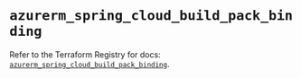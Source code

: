# `azurerm_spring_cloud_build_pack_binding`

Refer to the Terraform Registry for docs: [`azurerm_spring_cloud_build_pack_binding`](https://registry.terraform.io/providers/hashicorp/azurerm/3.99.0/docs/resources/spring_cloud_build_pack_binding).
